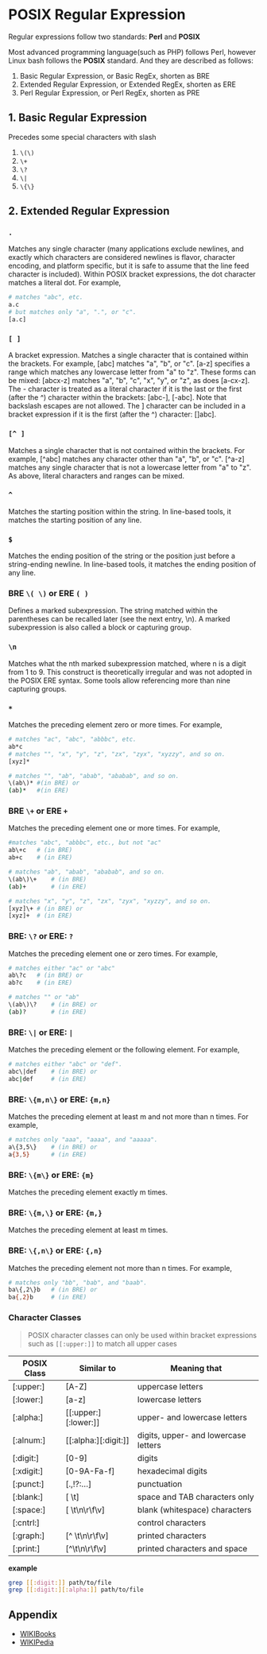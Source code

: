 # POSIX Regular Expression

Regular expressions follow two standards: **Perl** and **POSIX**

Most advanced programming language(such as PHP) follows Perl, however Linux bash follows the **POSIX** standard. And they are described as follows:

1. Basic Regular Expression, or Basic RegEx, shorten as BRE
2. Extended Regular Expression, or Extended RegEx, shorten as ERE
3. Perl Regular Expression, or Perl RegEx, shorten as PRE

## 1. Basic Regular Expression

Precedes some special characters with slash

1. `\(\)`
2. `\+`
3. `\?`
4. `\|`
5. `\{\}`

## 2. Extended Regular Expression

### `.`

Matches any single character (many applications exclude newlines, and exactly which characters are considered newlines is flavor, character encoding, and platform specific, but it is safe to assume that the line feed character is included). Within POSIX bracket expressions, the dot character matches a literal dot. For example,
```bash
# matches "abc", etc.
a.c
# but matches only "a", ".", or "c".
[a.c]
```

### `[ ]` 

A bracket expression. Matches a single character that is contained within the brackets. For example, [abc] matches "a", "b", or "c". [a-z] specifies a range which matches any lowercase letter from "a" to "z". These forms can be mixed: [abcx-z] matches "a", "b", "c", "x", "y", or "z", as does [a-cx-z].
The - character is treated as a literal character if it is the last or the first (after the ^) character within the brackets: [abc-], [-abc]. Note that backslash escapes are not allowed. The ] character can be included in a bracket expression if it is the first (after the ^) character: []abc].

### `[^ ]`

Matches a single character that is not contained within the brackets. For example, [^abc] matches any character other than "a", "b", or "c". [^a-z] matches any single character that is not a lowercase letter from "a" to "z". As above, literal characters and ranges can be mixed.

### `^`

Matches the starting position within the string. In line-based tools, it matches the starting position of any line.

### `$`

Matches the ending position of the string or the position just before a string-ending newline. In line-based tools, it matches the ending position of any line.

### BRE `\( \)` or ERE `( )`

Defines a marked subexpression. The string matched within the parentheses can be recalled later (see the next entry, \n). A marked subexpression is also called a block or capturing group.

### `\n`

Matches what the nth marked subexpression matched, where n is a digit from 1 to 9. This construct is theoretically irregular and was not adopted in the POSIX ERE syntax. Some tools allow referencing more than nine capturing groups.

### `*`

Matches the preceding element zero or more times. For example, 

```bash
# matches "ac", "abc", "abbbc", etc.
ab*c
# matches "", "x", "y", "z", "zx", "zyx", "xyzzy", and so on.
[xyz]*

# matches "", "ab", "abab", "ababab", and so on.
\(ab\)* #(in BRE) or 
(ab)*   #(in ERE)
```

### BRE `\+` or ERE `+`

Matches the preceding element one or more times. For example,

```bash
#matches "abc", "abbbc", etc., but not "ac"
ab\+c   # (in BRE)
ab+c    # (in ERE)

# matches "ab", "abab", "ababab", and so on.
\(ab\)\+    # (in BRE)
(ab)+       # (in ERE)

# matches "x", "y", "z", "zx", "zyx", "xyzzy", and so on.
[xyz]\+ # (in BRE) or
[xyz]+  # (in ERE)
```

### BRE: `\?` or ERE: `?`

Matches the preceding element one or zero times. For example,
```bash
# matches either "ac" or "abc"
ab\?c   # (in BRE) or 
ab?c    # (in ERE)

# matches "" or "ab"
\(ab\)\?    # (in BRE) or 
(ab)?       # (in ERE)
```

### BRE: `\|` or ERE: `|`

Matches the preceding element or the following element. For example,

```bash
# matches either "abc" or "def".
abc\|def    # (in BRE) or 
abc|def     # (in ERE)
```

### BRE: `\{m,n\}` or ERE: `{m,n}`

Matches the preceding element at least m and not more than n times. For example,

```bash
# matches only "aaa", "aaaa", and "aaaaa".
a\{3,5\}    # (in BRE) or
a{3,5}      # (in ERE)
```

### BRE: `\{m\}` or ERE: `{m}`

Matches the preceding element exactly m times.

### BRE: `\{m,\}` or ERE: `{m,}`

Matches the preceding element at least m times.

### BRE: `\{,n\}` or ERE: `{,n}`

Matches the preceding element not more than n times. For example,

```bash
# matches only "bb", "bab", and "baab".
ba\{,2\}b   # (in BRE) or
ba{,2}b     # (in ERE)
```

### Character Classes

> POSIX character classes can only be used within bracket expressions such as `[[:upper:]]` to match all upper cases

POSIX Class | Similar to        | Meaning that
---         | ---               | ---
[:upper:]   | [A-Z]             | uppercase letters
[:lower:]   | [a-z]             | lowercase letters
[:alpha:]   | [[:upper:][:lower:]]    | upper- and lowercase letters
[:alnum:]   | [[:alpha:][:digit:]]    | digits, upper- and lowercase letters
[:digit:]   | [0-9]             | digits
[:xdigit:]  | [0-9A-Fa-f]       | hexadecimal digits
[:punct:]   | [.,!?:…]          | punctuation
[:blank:]   | [ \t]             | space and TAB characters only
[:space:]   | [ \t\n\r\f\v]     | blank (whitespace) characters
[:cntrl:]   |                   | control characters
[:graph:]   | [^ \t\n\r\f\v]    | printed characters
[:print:]   | [^\t\n\r\f\v]     | printed characters and space

**example**

```bash
grep [[:digit:]] path/to/file
grep [[:digit:][:alpha:]] path/to/file
```

## Appendix

- [WIKIBooks](https://en.wikibooks.org/wiki/Regular_Expressions/POSIX-Extended_Regular_Expressions)
- [WIKIPedia](https://en.wikipedia.org/wiki/Regular_expression)